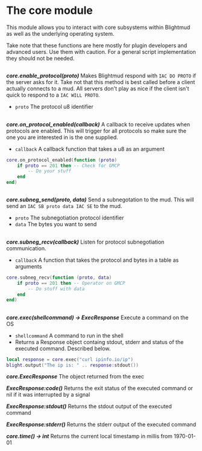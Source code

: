 # The core module

This module allows you to interact with core subsystems within Blightmud as
well as the underlying operating system.

Take note that these functions are here mostly for plugin developers and
advanced users.  Use them with caution. For a general script implementation
they should not be needed.

##

***core.enable_protocol(proto)***
Makes Blightmud respond with `IAC DO PROTO` if the server asks for it.  Take
not that this method is best called before a client actually connects to a mud.
All servers don't play as nice if the client isn't quick to respond to a `IAC
WILL PROTO`.

- `proto`     The protocol u8 identifier

##

***core.on_protocol_enabled(callback)***
A callback to receive updates when protocols are enabled. This will trigger for
all protocols so make sure the one you are interested in is the one supplied.

- `callback`  A callback function that takes a u8 as an argument

```lua
core.on_protocol_enabled(function (proto)
    if proto == 201 then -- Check for GMCP
        -- Do your stuff
    end
end)
```

##

***core.subneg_send(proto, data)***
Send a subnegotation to the mud. This will send an `IAC SB proto data IAC SE`
to the mud.

- `proto`     The subnegotiation protocol identifier
- `data`      The bytes you want to send

##

***core.subneg_recv(callback)***
Listen for protocol subnegotiation communication.

- `callback`  A function that takes the protocol and bytes in a table as arguments

```lua
core.subneg_recv(function (proto, data)
    if proto == 201 then -- Operator on GMCP
        -- Do stuff with data
    end
end)
```

##

***core.exec(shellcommand) -> ExecResponse***
Execute a command on the OS

- `shellcommand` A command to run in the shell
- Returns a Response object containg stdout, stderr and status of the executed
  command. Described below.

```lua
local response = core.exec("curl ipinfo.io/ip")
blight.output("The ip is: " .. response:stdout())
```

***core.ExecResponse***
The object returned from the exec

***ExecResponse:code()***
Returns the exit status of the executed command or nil if it was interrupted by a signal

***ExecResponse:stdout()***
Returns the stdout output of the executed command

***ExecResponse:stderr()***
Returns the stderr output of the executed command

***core.time() -> int***
Returns the current local timestamp in millis from 1970-01-01
